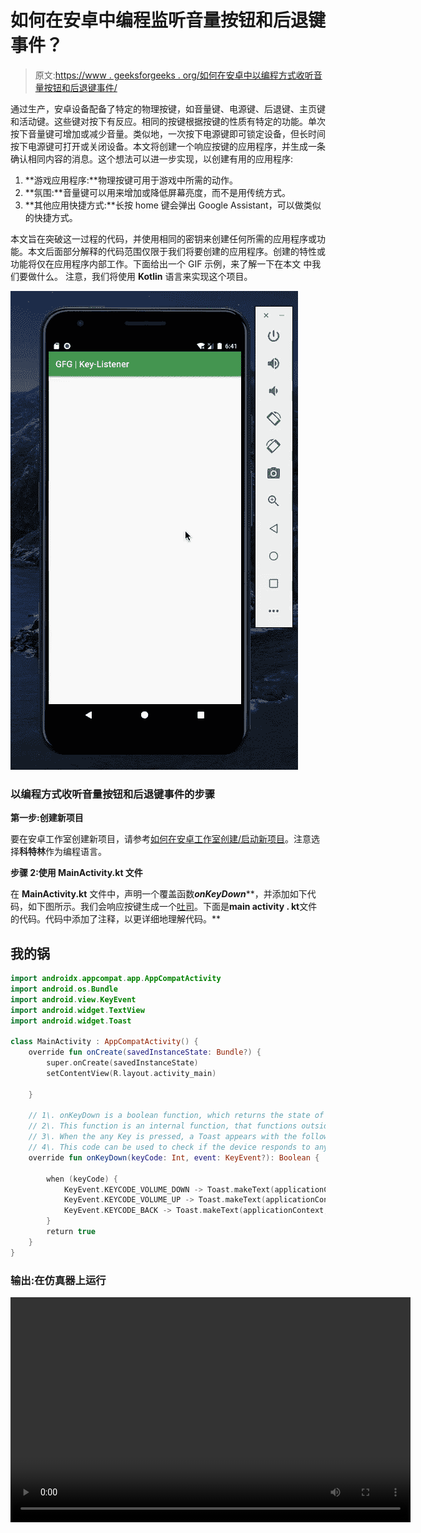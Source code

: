 # 如何在安卓中编程监听音量按钮和后退键事件？

> 原文:[https://www . geeksforgeeks . org/如何在安卓中以编程方式收听音量按钮和后退键事件/](https://www.geeksforgeeks.org/how-to-listen-for-volume-button-and-back-key-events-programmatically-in-android/)

通过生产，安卓设备配备了特定的物理按键，如音量键、电源键、后退键、主页键和活动键。这些键对按下有反应。相同的按键根据按键的性质有特定的功能。单次按下音量键可增加或减少音量。类似地，一次按下电源键即可锁定设备，但长时间按下电源键可打开或关闭设备。本文将创建一个响应按键的应用程序，并生成一条确认相同内容的消息。这个想法可以进一步实现，以创建有用的应用程序:

1.  **游戏应用程序:**物理按键可用于游戏中所需的动作。
2.  **氛围:**音量键可以用来增加或降低屏幕亮度，而不是用传统方式。
3.  **其他应用快捷方式:**长按 home 键会弹出 Google Assistant，可以做类似的快捷方式。

本文旨在突破这一过程的代码，并使用相同的密钥来创建任何所需的应用程序或功能。本文后面部分解释的代码范围仅限于我们将要创建的应用程序。创建的特性或功能将仅在应用程序内部工作。下面给出一个 GIF 示例，来了解一下在本文 中我们要做什么。 注意，我们将使用 **Kotlin** 语言来实现这个项目。

![](img/3b61ca1c75d858ac34766a12f0dc23f7.png)

### 以编程方式收听音量按钮和后退键事件的步骤

**第一步:创建新项目**

要在安卓工作室创建新项目，请参考[如何在安卓工作室创建/启动新项目](https://www.geeksforgeeks.org/android-how-to-create-start-a-new-project-in-android-studio/)。注意选择**科特林**作为编程语言。

**步骤 2:使用 MainActivity.kt 文件**

在 **MainActivity.kt** 文件中，声明一个覆盖函数***onKeyDown*****，并添加如下代码，如下图所示。我们会响应按键生成一个[吐司](https://www.geeksforgeeks.org/android-what-is-toast-and-how-to-use-it-with-examples/)。下面是**main activity . kt**文件的代码。代码中添加了注释，以更详细地理解代码。**

## **我的锅**

```kt
import androidx.appcompat.app.AppCompatActivity
import android.os.Bundle
import android.view.KeyEvent
import android.widget.TextView
import android.widget.Toast

class MainActivity : AppCompatActivity() {
    override fun onCreate(savedInstanceState: Bundle?) {
        super.onCreate(savedInstanceState)
        setContentView(R.layout.activity_main)

    }

    // 1\. onKeyDown is a boolean function, which returns the state of the KeyEvent.
    // 2\. This function is an internal function, that functions outside the actual application.
    // 3\. When the any Key is pressed, a Toast appears with the following message.
    // 4\. This code can be used to check if the device responds to any Key.
    override fun onKeyDown(keyCode: Int, event: KeyEvent?): Boolean {

        when (keyCode) {
            KeyEvent.KEYCODE_VOLUME_DOWN -> Toast.makeText(applicationContext, "Volume Down Key Pressed", Toast.LENGTH_SHORT).show()
            KeyEvent.KEYCODE_VOLUME_UP -> Toast.makeText(applicationContext, "Volume Up Key Pressed", Toast.LENGTH_SHORT).show()
            KeyEvent.KEYCODE_BACK -> Toast.makeText(applicationContext, "Back Key Pressed", Toast.LENGTH_SHORT).show()
        }
        return true
    }
}
```

### ****输出:在仿真器上运行****

**<video class="wp-video-shortcode" id="video-495678-1" width="640" height="360" preload="metadata" controls=""><source type="video/mp4" src="https://media.geeksforgeeks.org/wp-content/uploads/20201005184817/Screen-Recording-2020-10-05-at-18.41.25.mp4?_=1">[https://media.geeksforgeeks.org/wp-content/uploads/20201005184817/Screen-Recording-2020-10-05-at-18.41.25.mp4](https://media.geeksforgeeks.org/wp-content/uploads/20201005184817/Screen-Recording-2020-10-05-at-18.41.25.mp4)</video>**
